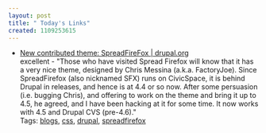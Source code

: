 ```yaml
---
layout: post
title: " Today's Links"
created: 1109253615
---
```


<ul class="jotsBookmarks">

<li><a href="http://drupal.org/node/17717"><span class="jotsBookmarkTitle">New contributed theme: SpreadFireFox | drupal.org</span></a>
<br><span class="jotsBookmarkDescription">excellent - &quot;Those who have visited Spread Firefox will know that it has a very nice theme, designed by Chris Messina (a.k.a. FactoryJoe). Since SpreadFirefox (also nicknamed SFX) runs on CivicSpace, it is behind Drupal in releases, and hence is at 4.4 or so now. After some persuasion (i.e. bugging Chris), and offering to work on the theme and bring it up to 4.5, he agreed, and I have been hacking at it for some time. It now works with 4.5 and Drupal CVS (pre-4.6).&quot;</span>
<br><span class="jotsBookmarkTags">Tags: <a href="http://www.jots.com/users/roland/blogs">blogs</a>, <a href="http://www.jots.com/users/roland/css">css</a>, <a href="http://www.jots.com/users/roland/drupal">drupal</a>, <a href="http://www.jots.com/users/roland/spreadfirefox">spreadfirefox</a></span>
</li>

</ul>


